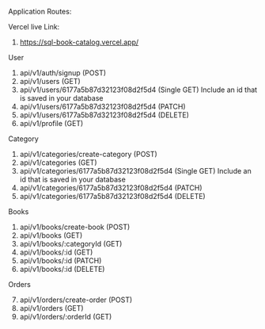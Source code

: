 Application Routes:

Vercel live Link:

1. https://sql-book-catalog.vercel.app/

User

1. api/v1/auth/signup (POST)
2. api/v1/users (GET)
3. api/v1/users/6177a5b87d32123f08d2f5d4 (Single GET) Include an id that is saved in your database
4. api/v1/users/6177a5b87d32123f08d2f5d4 (PATCH)
5. api/v1/users/6177a5b87d32123f08d2f5d4 (DELETE)
6. api/v1/profile (GET)

Category

1. api/v1/categories/create-category (POST)
2. api/v1/categories (GET)
3. api/v1/categories/6177a5b87d32123f08d2f5d4 (Single GET) Include an id that is saved in your database
4. api/v1/categories/6177a5b87d32123f08d2f5d4 (PATCH)
5. api/v1/categories/6177a5b87d32123f08d2f5d4 (DELETE)

Books

1. api/v1/books/create-book (POST)
2. api/v1/books (GET)
3. api/v1/books/:categoryId (GET)
4. api/v1/books/:id (GET)
5. api/v1/books/:id (PATCH)
6. api/v1/books/:id (DELETE)

Orders

7. api/v1/orders/create-order (POST)
8. api/v1/orders (GET)
9. api/v1/orders/:orderId (GET)
